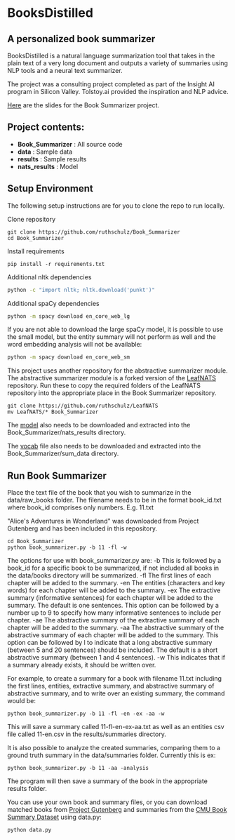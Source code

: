 # BooksDistilled

## A personalized book summarizer

BooksDistilled is a natural language summarization tool that takes in the plain text of a very long document and outputs a variety of summaries using NLP tools and a neural text summarizer.

The project was a consulting project completed as part of the Insight AI program in Silicon Valley.
Tolstoy.ai provided the inspiration and NLP advice.

[Here](http://bit.ly/BookSummarizerSlides) are the slides for the Book Summarizer project.

## Project contents:
- **Book_Summarizer** : All source code
- **data** : Sample data 
- **results** : Sample results 
- **nats_results** : Model

## Setup Environment

The following setup instructions are for you to clone the repo to run locally.

Clone repository
```
git clone https://github.com/ruthschulz/Book_Summarizer
cd Book_Summarizer
```

Install requirements
```
pip install -r requirements.txt
```


Additional nltk dependencies
```bash
python -c "import nltk; nltk.download('punkt')"

```

Additional spaCy dependencies
```bash
python -m spacy download en_core_web_lg

```

If you are not able to download the large spaCy model, it is possible to use the small model, but the entity summary will not perform as well and the word embedding analysis will not be available:
```bash
python -m spacy download en_core_web_sm

```

This project uses another repository for the abstractive summarizer module.
The abstractive summarizer module is a forked version of the [LeafNATS](https://github.com/ruthschulz/LeafNATS) repository.
Run these to copy the required folders of the LeafNATS repository into the appropriate place in the Book Summarizer repository.
```
git clone https://github.com/ruthschulz/LeafNATS
mv LeafNATS/* Book_Summarizer
```

The [model](https://drive.google.com/file/d/1EuLYK3k-U65xMtazqYskt6A97ZLe2a-n/view?usp=sharing) also needs to be downloaded and extracted into the Book_Summarizer/nats_results directory.

The [vocab](https://drive.google.com/file/d/1Kn14TMg0-ZLpnAUyJVhcuLXVWzZCD0Yg/view?usp=sharing) file also needs to be downloaded and extracted into the Book_Summarizer/sum_data directory.

## Run Book Summarizer

Place the text file of the book that you wish to summarize in the data/raw_books folder.
The filename needs to be in the format book_id.txt where book_id comprises only numbers.
E.g. 11.txt

"Alice's Adventures in Wonderland" was downloaded from Project Gutenberg and has been included in this repository.


```
cd Book_Summarizer
python book_summarizer.py -b 11 -fl -w
```

The options for use with book_summarizer.py are:
-b This is followed by a book_id for a specific book to be summarized, if not included all books in the data/books directory will be summarized.
-fl The first lines of each chapter will be added to the summary.
-en The entities (characters and key words) for each chapter will be added to the summary.
-ex The extractive summary (informative sentences) for each chapter will be added to the summary. The default is one sentences. This option can be followed by a number up to 9 to specify how many informative sentences to include per chapter.
-ae The abstractive summary of the extractive summary of each chapter will be added to the summary.
-aa The abstractive summary of the abstractive summary of each chapter will be added to the summary. This option can be followed by l to indicate that a long abstractive summary (between 5 and 20 sentences) should be included. The default is a short abstractive summary (between 1 and 4 sentences).
-w This indicates that if a summary already exists, it should be written over.

For example, to create a summary for a book with filename 11.txt including the first lines, entities, extractive summary, and abstractive summary of abstractive summary, and to write over an existing summary, the command would be:
```
python book_summarizer.py -b 11 -fl -en -ex -aa -w
```

This will save a summary called 11-fl-en-ex-aa.txt as well as an entities csv file called 11-en.csv in the results/summaries directory.


It is also possible to analyze the created summaries, comparing them to a ground truth summary in the data/summaries folder. Currently this is ex:
```
python book_summarizer.py -b 11 -aa -analysis
```

The program will then save a summary of the book in the appropriate results folder.

You can use your own book and summary files, or you can download matched books from [Project Gutenberg](http://www.gutenberg.org/wiki/Main_Page) and summaries from the [CMU Book Summary Dataset](http://www.cs.cmu.edu/~dbamman/booksummaries.html) using data.py:
```
python data.py
```

